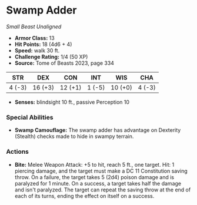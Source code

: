 # Swamp Adder

*Small* *Beast* *Unaligned*

- **Armor Class:** 13
- **Hit Points:** 18 (4d6 + 4)
- **Speed:** walk 30 ft.
- **Challenge Rating:** 1/4 (50 XP)
- **Source:** Tome of Beasts 2023, page 334

| STR | DEX | CON | INT | WIS | CHA |
| --- | --- | --- | --- | --- | --- |
| 4 (-3) | 16 (+3) | 12 (+1) | 1 (-5) | 10 (+0) | 4 (-3) |

- **Senses:** blindsight 10 ft., passive Perception 10

### Special Abilities

- **Swamp Camouflage:** The swamp adder has advantage on Dexterity (Stealth) checks made to hide in swampy terrain.

### Actions

- **Bite:** Melee Weapon Attack: +5 to hit, reach 5 ft., one target. Hit: 1 piercing damage, and the target must make a DC 11 Constitution saving throw. On a failure, the target takes 5 (2d4) poison damage and is paralyzed for 1 minute. On a success, a target takes half the damage and isn't paralyzed. The target can repeat the saving throw at the end of each of its turns, ending the effect on itself on a success.
